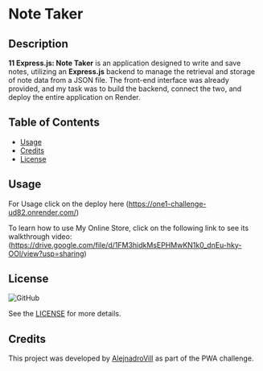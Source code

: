 # Note Taker

## Description

**11 Express.js: Note Taker** is an application designed to write and save notes, utilizing an **Express.js** backend to manage the retrieval and storage of note data from a JSON file. The front-end interface was already provided, and my task was to build the backend, connect the two, and deploy the entire application on Render.

## Table of Contents

- [Usage](#usage)
- [Credits](#credits)
- [License](#license)

## Usage

For Usage click on the deploy here (https://one1-challenge-ud82.onrender.com/)

To learn how to use My Online Store, click on the following link to see its walkthrough video: (https://drive.google.com/file/d/1FM3hidkMsEPHMwKN1k0_dnEu-hky-OOl/view?usp=sharing)

## **License**

![GitHub](https://img.shields.io/github/license/AlejnadroVill/11-Challenge?style=for-the-badge)

See the [LICENSE](https://github.com/AlejnadroVill/11-Challenge/blob/main/LICENSE) for more details.

## **Credits**

This project was developed by [AlejnadroVill](https://github.com/AlejnadroVill) as part of the PWA challenge.
